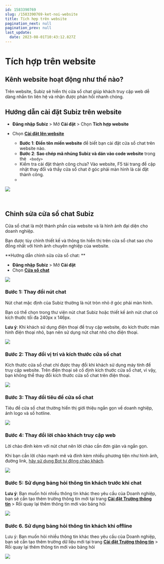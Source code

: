 ```yaml
---
id: 1583390769
slug: /1583390769-ket-noi-website
title: Tích hợp trên website
pagination_next: null
pagination_prev: null
last_update:
  date: 2023-08-01T10:43:12.827Z
---
```


# Tích hợp trên website





## Kênh website hoạt động như thế nào?


Trên website, Subiz sẽ hiển thị cửa sổ chat giúp khách truy cập web dễ dàng nhắn tin liên hệ và nhận được phản hồi nhanh chóng.
## Hướng dẫn cài đặt Subiz trên website


- **Đăng nhập Subiz** > Mở **Cài đặt** > Chọn **Tích hợp website**
- Chọn **[Cài đặt lên website](https://app.subiz.com.vn/website/install)**

    - **Bước 1**: **Điền tên miền website** để biết bạn cài đặt cửa sổ chat trên website nào.
    - **Bước 2**: **Sao chép mã nhúng Subiz và dán vào code website** trong thẻ ` <body>`
    - Kiểm tra cài đặt thành công chưa? Vào website, F5 tải trang để cập nhật thay đổi và thấy cửa sổ chat ở góc phải màn hình là cài đặt thành công.
    - 


![](https://vcdn.subiz-cdn.com/file/firtbcymeqyjfcinivqk_acpxkgumifuoofoosble)




 










## Chỉnh sửa cửa sổ chat Subiz


Cửa sổ chat là một thành phần của website và là hình ảnh đại diện cho doanh nghiệp.



Bạn được tùy chỉnh thiết kế và thông tin hiển thị trên cửa sổ chat sao cho đồng nhất với hình ảnh chuyên nghiệp của website.



**Hướng dẫn chỉnh sửa cửa sổ chat: **

- **Đăng nhập Subiz** > Mở **Cài đặt**
- Chọn **[Cửa sổ chat](https://app.subiz.com.vn/chatbox/design)**




![](https://vcdn.subiz-cdn.com/file/firtbcymhupbxvjvsxjn_acpxkgumifuoofoosble)



### Bước 1: Thay đổi nút chat 


Nút chat mặc định của Subiz thường là nút tròn nhỏ ở góc phải màn hình. 



Bạn có thể chọn trong thư viện nút chat Subiz hoặc thiết kế ảnh nút chat có kích thước tối đa 240px x 146px. 



**Lưu ý**: Khi khách sử dụng điện thoại để truy cập website, do kích thước màn hình điện thoại nhỏ, bạn nên sử dụng nút chat nhỏ cho điện thoại.


![](https://vcdn.subiz-cdn.com/file/firtbcymkseuwfhfifqp_acpxkgumifuoofoosble)



### Bước 2: Thay đổi vị trí và kích thước cửa sổ chat


Kích thước cửa sổ chat chỉ được thay đổi khi khách sử dụng máy tính để truy cập website. Trên điện thoại sẽ cố định kích thước cửa sổ chat, vì vậy, bạn không thể thay đổi kích thước cửa sổ chat trên điện thoại.




![](https://vcdn.subiz-cdn.com/file/firtbcymnpoiibzjlljm_acpxkgumifuoofoosble)



### Bước 3: Thay đổi tiêu đề cửa sổ chat


Tiêu đề cửa sổ chat thường hiển thị giới thiệu ngắn gọn về doanh nghiệp, ảnh logo và số hotline.




![](https://vcdn.subiz-cdn.com/file/firtbcymqmqzmmbfrsxw_acpxkgumifuoofoosble)

### Bước 4: Thay đổi lời chào khách truy cập web


Lời chào đính kèm với nút chat nên lời chào cần đơn giản và ngắn gọn.



Khi bạn cần lời chào mạnh mẽ và đính kèm nhiều phương tiện như hình ảnh, đường link, [hãy sử dụng Bot tự động chào khách](https://www.youtube.com/watch?v=UeE6tV5IG6k).




![](https://vcdn.subiz-cdn.com/file/firtbcymtnapbghrbtfs_acpxkgumifuoofoosble)



### Bước 5: Sử dụng bảng hỏi thông tin khách trước khi chat


**Lưu ý**: Bạn muốn hỏi nhiều thông tin khác theo yêu cầu của Doanh nghiệp, bạn sẽ cần tạo thêm trường thông tin mới tại trang **[Cài đặt Trường thông tin](https://app.subiz.com.vn/settings/user-attributes)** > Rồi quay lại thêm thông tin mới vào bảng hỏi 


![](https://vcdn.subiz-cdn.com/file/firtbcymwkgucgvqfuob_acpxkgumifuoofoosble)





### Bước 6. Sử dụng bảng hỏi thông tin khách khi offline


Lưu ý: Bạn muốn hỏi nhiều thông tin khác theo yêu cầu của Doanh nghiệp, bạn sẽ cần tạo thêm trường dữ liệu mới tại trang **[Cài đặt Trường thông tin](https://app.subiz.com.vn/settings/user-attributes)** > Rồi quay lại thêm thông tin mới vào bảng hỏi 


![](https://vcdn.subiz-cdn.com/file/firtbcymzrewtljwenvh_acpxkgumifuoofoosble)